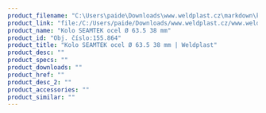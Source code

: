 ```yaml
---
product_filename: "C:\Users\paide\Downloads\www.weldplast.cz\markdown\kolo-seamtek-ocel-o-635-38-mm_pg=4.md"
product_link: "file:/C:/Users/paide/Downloads/www.weldplast.cz/www.weldplast.cz/kolo-seamtek-ocel-o-635-38-mm_pg=4"
product_name: "Kolo SEAMTEK ocel Ø 63.5 38 mm"
product_id: "Obj. číslo:155.864"
product_title: "Kolo SEAMTEK ocel Ø 63.5 38 mm | Weldplast"
product_desc: ""
product_specs: ""
product_downloads: ""
product_href: ""
product_desc_2: ""
product_accessories: ""
product_similar: ""
---
```

